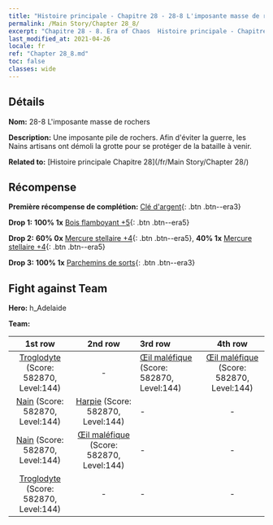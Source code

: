 ```yaml
---
title: "Histoire principale - Chapitre 28 - 28-8 L'imposante masse de rochers"
permalink: /Main Story/Chapter 28_8/
excerpt: "Chapitre 28 - 8. Era of Chaos  Histoire principale - Chapitre 28_8. 28-8 L'imposante masse de rochers"
last_modified_at: 2021-04-26
locale: fr
ref: "Chapter 28_8.md"
toc: false
classes: wide
---
```


## Détails

 **Nom:** 28-8 L'imposante masse de rochers

 **Description:** Une imposante pile de rochers. Afin d'éviter la guerre, les Nains artisans ont démoli la grotte pour se protéger de la bataille à venir.

 **Related to:** [Histoire principale Chapitre 28](/fr/Main Story/Chapter 28/)

## Récompense

 **Première récompense de complétion:** [Clé d'argent](/ItemsFR/con_693/){: .btn .btn--era3}

 **Drop 1:** **100% 1x** [Bois flamboyant +5](/ItemsFR/mat_97/){: .btn .btn--era5}

 **Drop 2:** **60% 0x** [Mercure stellaire +4](/ItemsFR/mat_91/){: .btn .btn--era5}, **40% 1x** [Mercure stellaire +4](/ItemsFR/mat_91/){: .btn .btn--era5}

 **Drop 3:** **100% 1x** [Parchemins de sorts](/ItemsFR/con_694/){: .btn .btn--era3}


## Fight against Team
 **Hero:** h_Adelaide

 **Team:**


  | 1st row | 2nd row | 3rd row | 4th row |
  |:----:|:----:|:----|:----:|
  | [Troglodyte](/fr/units/Troglodyte/) (Score: 582870, Level:144)  | - | [Œil maléfique](/fr/units/Beholder/) (Score: 582870, Level:144)  | [Œil maléfique](/fr/units/Beholder/) (Score: 582870, Level:144)  |
  | [Nain](/fr/units/Dwarf/) (Score: 582870, Level:144)  | [Harpie](/fr/units/Harpy/) (Score: 582870, Level:144)  | - | - |
  | [Nain](/fr/units/Dwarf/) (Score: 582870, Level:144)  | [Œil maléfique](/fr/units/Beholder/) (Score: 582870, Level:144)  | - | - |
  | [Troglodyte](/fr/units/Troglodyte/) (Score: 582870, Level:144)  | - | - | - |


